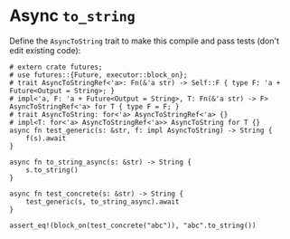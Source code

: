 # Async `to_string`

Define the `AsyncToString` trait to make this compile and pass tests (don't edit existing code):

```rust,ignore,mdbook-runnable
# extern crate futures;
# use futures::{Future, executor::block_on};
# trait AsyncToStringRef<'a>: Fn(&'a str) -> Self::F { type F: 'a + Future<Output = String>; }
# impl<'a, F: 'a + Future<Output = String>, T: Fn(&'a str) -> F> AsyncToStringRef<'a> for T { type F = F; }
# trait AsyncToString: for<'a> AsyncToStringRef<'a> {}
# impl<T: for<'a> AsyncToStringRef<'a>> AsyncToString for T {}
async fn test_generic(s: &str, f: impl AsyncToString) -> String {
    f(s).await
}

async fn to_string_async(s: &str) -> String {
    s.to_string()
}

async fn test_concrete(s: &str) -> String {
    test_generic(s, to_string_async).await
}

assert_eq!(block_on(test_concrete("abc")), "abc".to_string())
```

